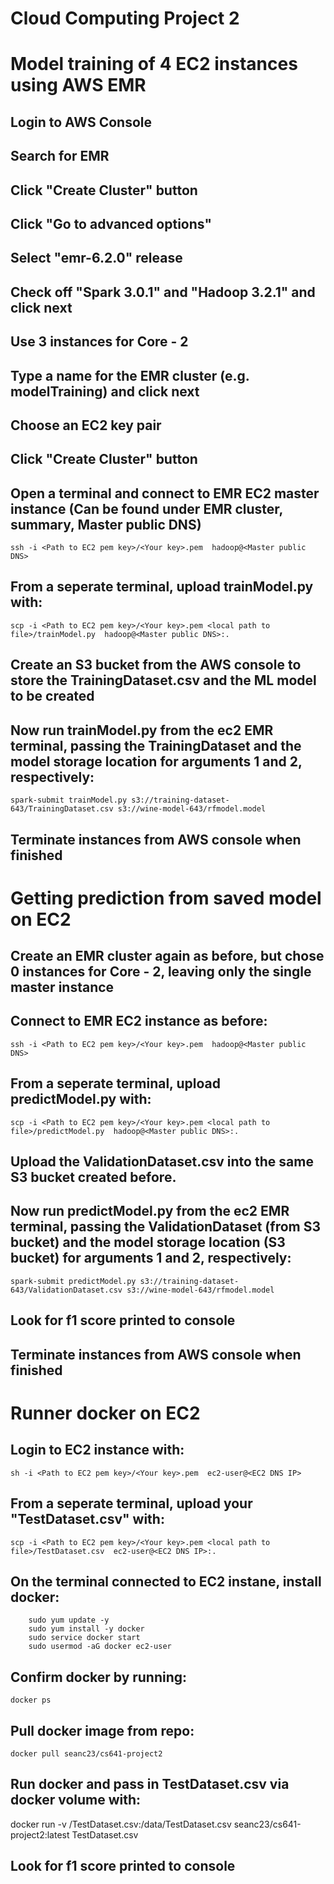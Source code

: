 
# Cloud Computing Project 2

# Model training of 4 EC2 instances using AWS EMR

## Login to AWS Console
## Search for EMR
## Click "Create Cluster" button
## Click "Go to advanced options"
## Select "emr-6.2.0" release
## Check off "Spark 3.0.1" and "Hadoop 3.2.1" and click next
## Use 3 instances for Core - 2
## Type a name for the EMR cluster (e.g. modelTraining) and click next
## Choose an EC2 key pair
## Click "Create Cluster" button


## Open a terminal and connect to EMR EC2 master instance (Can be found under EMR cluster, summary, Master public DNS)

```ssh -i <Path to EC2 pem key>/<Your key>.pem  hadoop@<Master public DNS>```

## From a seperate terminal, upload trainModel.py with:

```scp -i <Path to EC2 pem key>/<Your key>.pem <local path to file>/trainModel.py  hadoop@<Master public DNS>:.```

## Create an S3 bucket from the AWS console to store the TrainingDataset.csv and the ML model to be created

## Now run trainModel.py from the ec2 EMR terminal, passing the TrainingDataset and the model storage location for arguments 1 and 2, respectively:

```spark-submit trainModel.py s3://training-dataset-643/TrainingDataset.csv s3://wine-model-643/rfmodel.model```

## Terminate instances from AWS console when finished 





# Getting prediction from saved model on EC2


## Create an EMR cluster again as before, but chose 0 instances for Core - 2, leaving only the single master instance

## Connect to EMR EC2 instance as before:

```ssh -i <Path to EC2 pem key>/<Your key>.pem  hadoop@<Master public DNS>```

## From a seperate terminal, upload predictModel.py with:

```scp -i <Path to EC2 pem key>/<Your key>.pem <local path to file>/predictModel.py  hadoop@<Master public DNS>:.```

## Upload the ValidationDataset.csv into the same S3 bucket created before.

## Now run predictModel.py from the ec2 EMR terminal, passing the ValidationDataset (from S3 bucket) and the model storage location (S3 bucket) for arguments 1 and 2, respectively:

```spark-submit predictModel.py s3://training-dataset-643/ValidationDataset.csv s3://wine-model-643/rfmodel.model```


## Look for f1 score printed to console

## Terminate instances from AWS console when finished 


# Runner docker on EC2

## Login to EC2 instance with:

```sh -i <Path to EC2 pem key>/<Your key>.pem  ec2-user@<EC2 DNS IP>```

## From a seperate terminal, upload your "TestDataset.csv" with:

```scp -i <Path to EC2 pem key>/<Your key>.pem <local path to file>/TestDataset.csv  ec2-user@<EC2 DNS IP>:.```


## On the terminal connected to EC2 instane, install docker:


```
    sudo yum update -y
    sudo yum install -y docker
    sudo service docker start
    sudo usermod -aG docker ec2-user
```


## Confirm docker by running:

```docker ps```

## Pull docker image from repo:

```docker pull seanc23/cs641-project2```

## Run docker and pass in TestDataset.csv via docker volume with:

docker run -v <ec2 path to file>/TestDataset.csv:/data/TestDataset.csv seanc23/cs641-project2:latest TestDataset.csv

## Look for f1 score printed to console
